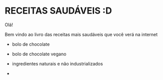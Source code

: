 # RECEITAS SAUDÁVEIS :D



Olá!

Bem vindo ao livro das receitas mais saudáveis que você verá na internet

- bolo de chocolate

- bolo de chocolate vegano

- ingredientes naturais e não industrializados 

- 
